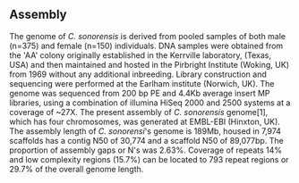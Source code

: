 Assembly
--------

The genome of *C. sonorensis* is derived from pooled samples of both
male (n=375) and female (n=150) individuals. DNA samples were obtained
from the 'AA' colony originally established in the Kerrville laboratory,
(Texas, USA) and then maintained and hosted in the Pirbright Institute
(Woking, UK) from 1969 without any additional inbreeding. Library
construction and sequencing were performed at the Earlham institute
(Norwich, UK). The genome was sequenced from 200 bp PE and 4.4Kb average
insert MP libraries, using a combination of illumina HiSeq 2000 and 2500
systems at a coverage of \~27X. The present assembly of *C.
sonorensis* genome[1], which has four chromosomes, was generated at
EMBL-EBI (Hinxton, UK). The assembly length of *C. sonorensi*'s genome
is 189Mb, housed in 7,974 scaffolds has a contig N50 of 30,774 and a
scaffold N50 of 89,077bp. The proportion of assembly gaps or N's was
2.63%. Coverage of repeats 14% and low complexity regions (15.7%) can be
located to 793 repeat regions or 29.7% of the overall genome length.
